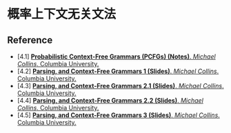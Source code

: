 # 概率上下文无关文法



## Reference

- [4.1] [**Probabilistic Context-Free Grammars (PCFGs) (Notes)**. *Michael Collins*. Columbia University.](http://www.cs.columbia.edu/~mcollins/courses/nlp2011/notes/pcfgs.pdf)
- [4.2] [**Parsing, and Context-Free Grammars 1 (Slides)**. *Michael Collins*. Columbia University.](http://www.cs.columbia.edu/~mcollins/cs4705-spring2019/slides/parsing1.pdf)
- [4.3] [**Parsing, and Context-Free Grammars 2.1 (Slides)**. *Michael Collins*. Columbia University.](http://www.cs.columbia.edu/~mcollins/cs4705-spring2019/slides/parsing2.pdf)
- [4.4] [**Parsing, and Context-Free Grammars 2.2 (Slides)**. *Michael Collins*. Columbia University.](http://www.cs.columbia.edu/~mcollins/cs4705-spring2019/slides/parsing2.2.pdf)
- [4.5] [**Parsing, and Context-Free Grammars 3 (Slides)**. *Michael Collins*. Columbia University.](http://www.cs.columbia.edu/~mcollins/cs4705-spring2019/slides/parsing3.pdf)
